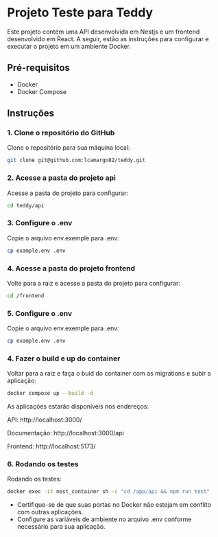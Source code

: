 # Projeto Teste para Teddy

Este projeto contém uma API desenvolvida em Nestjs e um frontend desenvolvido em React. A seguir, estão as instruções para configurar e executar o projeto em um ambiente Docker.

## Pré-requisitos

- Docker
- Docker Compose

## Instruções

### 1. Clone o repositório do GitHub

Clone o repositório para sua máquina local:

```bash
git clone git@github.com:lcamargo82/teddy.git
```

### 2. Acesse a pasta do projeto api

Acesse a pasta do projeto para configurar:

```bash
cd teddy/api
```

### 3. Configure o .env

Copie o arquivo env.exemple para .env:

```bash
cp example.env .env
```

### 4. Acesse a pasta do projeto frontend

Volte para a raiz e acesse a pasta do projeto para configurar:

```bash
cd /frontend
```

### 5. Configure o .env

Copie o arquivo env.exemple para .env:

```bash
cp example.env .env
```

### 4. Fazer o build e up do container

Voltar para a raiz e faça o buid do container com as migrations e subir a aplicação:

```bash
docker compose up --build -d
```

As aplicações estarão disponíveis nos endereços:

API: http://localhost:3000/

Documentação: http://localhost:3000/api

Frontend: http://localhost:5173/

### 6. Rodando os testes

Rodando os testes:

```bash
docker exec -it nest_container sh -c "cd /app/api && npm run test"
```

- Certifique-se de que suas portas no Docker não estejam em conflito com outras aplicações.
- Configure as variáveis de ambiente no arquivo .env conforme necessário para sua aplicação.
